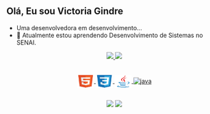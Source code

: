 ## Olá, Eu sou Victoria Gindre
- Uma desenvolvedora em desenvolvimento...
- 🌱 Atualmente estou aprendendo Desenvolvimento de Sistemas no SENAI.
<div align="center">
  <a href="https://github.com/vickr-g">
  <img height="180em" src="https://github-readme-stats.vercel.app/api?username=vickr-g&show_icons=true&theme=dracula&include_all_commits=true&count_private=true"/>
  <img height="180em" src="https://github-readme-stats.vercel.app/api/top-langs/?username=vickr-g&layout=compact&langs_count=7&theme=dracula"/>
</div>
<div style="display: inline_block"><br>

</div>
<div  align="center"> 
  <div style="display: inline_block"><br>
 
  <img align="center" alt="HTML" height="30" width="40" src="https://raw.githubusercontent.com/devicons/devicon/master/icons/html5/html5-original.svg">
  <img align="center" alt="CSS" height="30" width="40" src="https://raw.githubusercontent.com/devicons/devicon/master/icons/css3/css3-original.svg">
  <img align="center" alt="java" height="30" width="40" src="https://raw.githubusercontent.com/devicons/devicon/master/icons/java/java-original.svg">
   <img align="center" alt="java" height="30" width="40" src="https://raw.githubusercontent.com/devicons/devicon/master/icons/js/js-original.svg">
    
</div>
  
  ##
 
<div> 
 
  <a href="https://instagram.com/vickr.g?igshid=YmMyMTA2M2Y=" target="_blank"><img src="https://img.shields.io/badge/-Instagram-%23E4405F?style=for-the-badge&logo=instagram&logoColor=white" target="_blank"></a>
  <a href="https://www.linkedin.com/in/victoria-rosa-gindre-b2678924a/" target="_blank"><img src="https://img.shields.io/badge/-LinkedIn-%230077B5?style=for-the-badge&logo=linkedin&logoColor=white" target="_blank"></a> 
 
  
</div>
